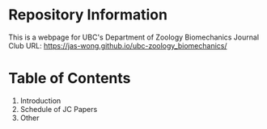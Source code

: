 # Repository Information
This is a webpage for UBC's Department of Zoology Biomechanics Journal Club
URL: https://jas-wong.github.io/ubc-zoology_biomechanics/

# Table of Contents
1. Introduction
2. Schedule of JC Papers
3. Other 
